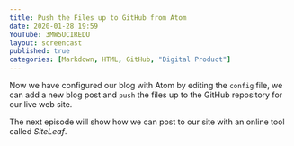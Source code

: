 ```yaml
---
title: Push the Files up to GitHub from Atom
date: 2020-01-28 19:59
YouTube: 3MW5UCIREDU
layout: screencast
published: true
categories: [Markdown, HTML, GitHub, "Digital Product"]
---
```


Now we have configured our blog with Atom by editing the `config` file, we can add a new blog post and `push` the files up to the GitHub repository for our live web site.

The next episode will show how we can post to our site with an online tool called _SiteLeaf_.
